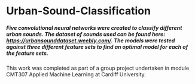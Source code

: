 # Urban-Sound-Classification
##### Five convolutional neural networks were created to classify different urban sounds. The dataset of sounds used can be found here: https://urbansounddataset.weebly.com/. The models were tested against three different feature sets to find an optimal model for each of the feature sets.

This work was completed as part of a group project undertaken in module CMT307 Applied Machine Learning at Cardiff University. 
